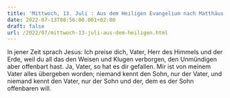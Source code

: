 ```yaml
---
title: 'Mittwoch, 13. Juli : Aus dem Heiligen Evangelium nach Matthäus - Mt 11,25-27.'
date: 2022-07-13T08:56:00.001+02:00
draft: false
url: /2022/07/mittwoch-13-juli-aus-dem-heiligen.html
---
```


In jener Zeit sprach Jesus: Ich preise dich, Vater, Herr des Himmels und der Erde, weil du all das den Weisen und Klugen verborgen, den Unmündigen aber offenbart hast. Ja, Vater, so hat es dir gefallen. Mir ist von meinem Vater alles übergeben worden; niemand kennt den Sohn, nur der Vater, und niemand kennt den Vater, nur der Sohn und der, dem es der Sohn offenbaren will.